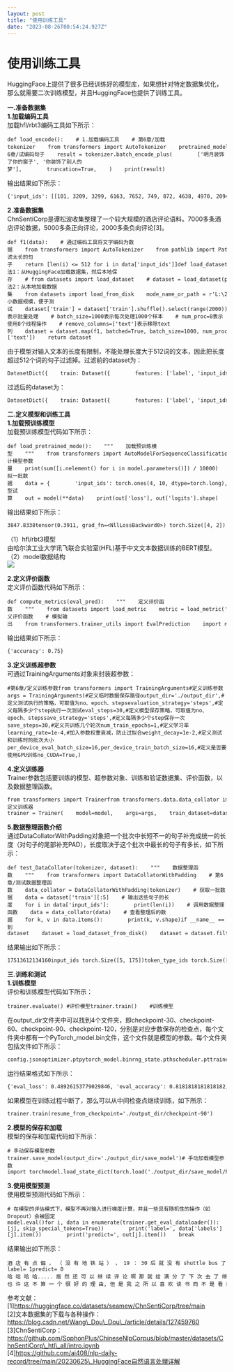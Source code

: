 ```yaml
---
layout: post
title: "使用训练工具"
date: "2023-08-26T00:54:24.927Z"
---
```

使用训练工具
======

HuggingFace上提供了很多已经训练好的模型库，如果想针对特定数据集优化，那么就需要二次训练模型，并且HuggingFace也提供了训练工具。

**一.准备数据集**  
**1.加载编码工具**  
加载hfl/rbt3编码工具如下所示：

    def load_encode():    # 1.加载编码工具    # 第6章/加载tokenizer    from transformers import AutoTokenizer    pretrained_model_name_or_path = r'L:\20230713_HuggingFaceModel\rbt3'    tokenizer = AutoTokenizer.from_pretrained(pretrained_model_name_or_path)    # 第6章/试编码句子    result = tokenizer.batch_encode_plus(        ['明月装饰了你的窗子', '你装饰了别人的梦'],        truncation=True,    )    print(result)

输出结果如下所示：

    {'input_ids': [[101, 3209, 3299, 6163, 7652, 749, 872, 4638, 4970, 2094, 102], [101, 872, 6163, 7652, 749, 1166, 782, 4638, 3457, 102]], 'token_type_ids': [[0, 0, 0, 0, 0, 0, 0, 0, 0, 0, 0], [0, 0, 0, 0, 0, 0, 0, 0, 0, 0]], 'attention_mask': [[1, 1, 1, 1, 1, 1, 1, 1, 1, 1, 1], [1, 1, 1, 1, 1, 1, 1, 1, 1, 1]]}

**2.准备数据集**  
ChnSentiCorp是谭松波收集整理了一个较大规模的酒店评论语料。7000多条酒店评论数据，5000多条正向评论，2000多条负向评论\[3\]。

    def f1(data):    # 通过编码工具将文字编码为数据    from transformers import AutoTokenizer    from pathlib import Path    pretrained_model_name_or_path = r'L:\20230713_HuggingFaceModel\rbt3'    tokenizer = AutoTokenizer.from_pretrained(Path(f'{pretrained_model_name_or_path}'))    return tokenizer.batch_encode_plus(data['text'], truncation=True)def f2(data):    # 过滤太长的句子    return [len(i) <= 512 for i in data['input_ids']]def load_dataset_from_disk():    # 方法1：从HuggingFace加载数据集，然后本地保存    # from datasets import load_dataset    # dataset = load_dataset(path='seamew/ChnSentiCorp')    # print(dataset)    # dataset.save_to_disk(dataset_dict_path='./data/ChnSentiCorp')    # 方法2：从本地加载数据集    from datasets import load_from_disk    mode_name_or_path = r'L:\20230713_HuggingFaceModel\ChnSentiCorp'    dataset = load_from_disk(mode_name_or_path)    # 缩小数据规模，便于测试    dataset['train'] = dataset['train'].shuffle().select(range(2000))    dataset['test'] = dataset['test'].shuffle().select(range(100))    # batched=True表示批量处理    # batch_size=1000表示每次处理1000个样本    # num_proc=8表示使用8个线程操作    # remove_columns=['text']表示移除text列    dataset = dataset.map(f1, batched=True, batch_size=1000, num_proc=8, remove_columns=['text'])    return dataset

由于模型对输入文本的长度有限制，不能处理长度大于512词的文本，因此把长度超过512个词的句子过滤掉。过滤前的dataset为：

    DatasetDict({    train: Dataset({        features: ['label', 'input_ids', 'token_type_ids', 'attention_mask'],        num_rows: 2000    })    validation: Dataset({        features: ['label', 'input_ids', 'token_type_ids', 'attention_mask'],        num_rows: 1200    })    test: Dataset({        features: ['label', 'input_ids', 'token_type_ids', 'attention_mask'],        num_rows: 100    })})

过滤后的dataset为：

    DatasetDict({    train: Dataset({        features: ['label', 'input_ids', 'token_type_ids', 'attention_mask'],        num_rows: 1982    })    validation: Dataset({        features: ['label', 'input_ids', 'token_type_ids', 'attention_mask'],        num_rows: 1190    })    test: Dataset({        features: ['label', 'input_ids', 'token_type_ids', 'attention_mask'],        num_rows: 99    })})

**二.定义模型和训练工具**  
**1.加载预训练模型**  
加载预训练模型代码如下所示：

    def load_pretrained_mode():    """    加载预训练模型    """    from transformers import AutoModelForSequenceClassification    import torch    pretrained_model_name_or_path = r'L:\20230713_HuggingFaceModel\rbt3'    model = AutoModelForSequenceClassification.from_pretrained(pretrained_model_name_or_path, num_labels=2)    # 统计模型参数量    print(sum([i.nelement() for i in model.parameters()]) / 10000)    # 模拟一批数据    data = {        'input_ids': torch.ones(4, 10, dtype=torch.long),        'token_type_ids': torch.ones(4, 10, dtype=torch.long),        'attention_mask': torch.ones(4, 10, dtype=torch.long),        'labels': torch.ones(4, dtype=torch.long)    }    # 模型试算    out = model(**data)    print(out['loss'], out['logits'].shape)

输出结果如下所示：

    3847.8338tensor(0.3911, grad_fn=<NllLossBackward0>) torch.Size([4, 2])

（1）hfl/rbt3模型  
由哈尔滨工业大学讯飞联合实验室(HFL)基于中文文本数据训练的BERT模型。  
（2）model数据结构  
![](https://files.mdnice.com/user/26218/541e13ba-3405-45f1-942f-f359cb27886e.png)

**2.定义评价函数**  
定义评价函数代码如下所示：

    def compute_metrics(eval_pred):    """    定义评价函数    """    from datasets import load_metric    metric = load_metric('accuracy')    logits, labels = eval_pred    logits = logits.argmax(axis=1)    return metric.compute(predictions=logits, references=labels)    if __name__ == '__main__':    # 定义评价函数    # 模拟输出    from transformers.trainer_utils import EvalPrediction    import numpy as np    eval_pred = EvalPrediction(        predictions=np.array([[0, 1], [2, 3], [4, 5], [6, 7]]),        label_ids=np.array([1, 1, 0, 1]),    )    accuracy = compute_metrics(eval_pred)    print(accuracy)

输出结果如下所示：

    {'accuracy': 0.75}

**3.定义训练超参数**  
可通过TrainingArguments对象来封装超参数：

    #第6章/定义训练参数from transformers import TrainingArguments#定义训练参数args = TrainingArguments(#定义临时数据保存路径output_dir='./output_dir',#定义测试执行的策略，可取值为no、epoch、stepsevaluation_strategy='steps',#定义每隔多少个step执行一次测试eval_steps=30,#定义模型保存策略，可取值为no、epoch、stepssave_strategy='steps',#定义每隔多少个step保存一次save_steps=30,#定义共训练几个轮次num_train_epochs=1,#定义学习率learning_rate=1e-4,#加入参数权重衰减，防止过拟合weight_decay=1e-2,#定义测试和训练时的批次大小per_device_eval_batch_size=16,per_device_train_batch_size=16,#定义是否要使用GPU训练no_CUDA=True,)

**4.定义训练器**  
Trainer参数包括要训练的模型、超参数对象、训练和验证数据集、评价函数，以及数据整理函数。

    from transformers import Trainerfrom transformers.data.data_collator import DataCollatorWithPadding#定义训练器trainer = Trainer(    model=model,    args=args,    train_dataset=dataset['train'],    eval_dataset=dataset['test'],    compute_metrics=compute_metrics,    data_collator=DataCollatorWithPadding(tokenizer),)

**5.数据整理函数介绍**  
通过DataCollatorWithPadding对象把一个批次中长短不一的句子补充成统一的长度（对句子的尾部补充PAD），长度取决于这个批次中最长的句子有多长，如下所示：

    def test_DataCollator(tokenizer, dataset):    """    数据整理函数    """    from transformers import DataCollatorWithPadding    # 第6章/测试数据整理函数    data_collator = DataCollatorWithPadding(tokenizer)    # 获取一批数据    data = dataset['train'][:5]    # 输出这些句子的长度    for i in data['input_ids']:        print(len(i))    # 调用数据整理函数    data = data_collator(data)    # 查看整理后的数据    for k, v in data.items():        print(k, v.shape)if __name__ == '__main__':    from transformers import AutoTokenizer    from pathlib import Path    pretrained_model_name_or_path = r'L:\20230713_HuggingFaceModel\rbt3'    tokenizer = AutoTokenizer.from_pretrained(pretrained_model_name_or_path=Path(f'{pretrained_model_name_or_path}'))    # 得到dataset    dataset = load_dataset_from_disk()    dataset = dataset.filter(f2, batched=True, batch_size=1000, num_proc=8)    test_DataCollator(tokenizer, dataset)

结果输出如下所示：

    17513612134160input_ids torch.Size([5, 175])token_type_ids torch.Size([5, 175])attention_mask torch.Size([5, 175])labels torch.Size([5])

**三.训练和测试**  
**1.训练模型**  
评价和训练模型代码如下所示：

    trainer.evaluate() #评价模型trainer.train()    #训练模型

在output\_dir文件夹中可以找到4个文件夹，即checkpoint-30、checkpoint-60、checkpoint-90、checkpoint-120，分别是对应步数保存的检查点，每个文件夹中都有一个PyTorch\_model.bin文件，这个文件就是模型的参数。每个文件夹包括文件如下所示：

    config.jsonoptimizer.ptpytorch_model.binrng_state.pthscheduler.pttrainer_state.jsontraining_args.bin

运行结果格式如下所示：

    {'eval_loss': 0.48926153779029846, 'eval_accuracy': 0.8181818181818182, 'eval_runtime': 62.1286, 'eval_samples_per_second': 1.593, 'eval_steps_per_second': 0.113, 'epoch': 0.48}

如果模型在训练过程中断了，那么可以从中间检查点继续训练，如下所示：

    trainer.train(resume_from_checkpoint='./output_dir/checkpoint-90')

**2.模型的保存和加载**  
模型的保存和加载代码如下所示：

    # 手动保存模型参数trainer.save_model(output_dir='./output_dir/save_model')# 手动加载模型参数import torchmodel.load_state_dict(torch.load('./output_dir/save_model/PyTorch_model.bin'))

**3.使用模型预测**  
使用模型预测代码如下所示：

    # 在模型的评估模式下，模型不再对输入进行梯度计算，并且一些具有随机性的操作（如Dropout）会被固定model.eval()for i, data in enumerate(trainer.get_eval_dataloader()):    data = data.to('cuda')    out = model(**data)    out = out['logits'].argmax(dim=1)    for j in range(8):        print(tokenizer.decode(data['input_ids'][j], skip_special_tokens=True))        print('label=', data['labels'][j].item())        print('predict=', out[j].item())    break

结果输出如下所示：

    酒 店 有 点 偏 ， （ 没 有 地 铁 站 ） ， 19 ： 30 后 就 没 有 shuttle bus 了 。 大 堂 很 小 ， 也 没 有 什 么 设 施 。 不 过 ， 房 间 很 好 ， 也 有 海 景 。label= 1predict= 0哈 哈 哈 哈..... 居 然 还 可 以 继 续 评 论 啊 那 就 给 满 分 了 下 次 去 了 继 续 住 忘 记 说 了, 有 房 内 按 摸 的 服 务 的 可 惜 没 时 间 去 试 了, 下 次 去 还 会 住 的......label= 1predict= 0......也 许 这 不 算 一 个 很 好 的 理 由, 但 是 我 之 所 以 喜 欢 读 书 而 不 是 看 网 上 的 资 料 什 么 的, 就 是 喜 欢 闻 着 书 香. 这 本 书 可 能 是 印 刷 的 油 墨 不 好 还 是 什 么 原 因, 感 觉 臭 臭 的 不 好 闻. 里 面 是 一 些 关 于 中 式 英 语 的 小 趣 闻, 有 些 小 乐 趣, 但 感 觉 对 于 有 浓 重 中 式 思 维 习 惯 说 英 说 的 人 来 说 才 比 较 有 点 用 处.label= 0predict= 0

参考文献：  
\[1\]https://huggingface.co/datasets/seamew/ChnSentiCorp/tree/main  
\[2\]文本数据集的下载与各种操作：https://blog.csdn.net/Wang\_Dou\_Dou\_/article/details/127459760  
\[3\]ChnSentiCorp：https://github.com/SophonPlus/ChineseNlpCorpus/blob/master/datasets/ChnSentiCorp\_htl\_all/intro.ipynb  
\[4\]https://github.com/ai408/nlp-daily-record/tree/main/20230625\_HuggingFace自然语言处理详解